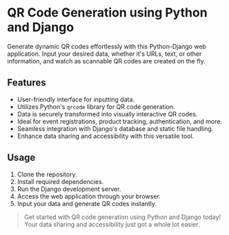# QR Code Generation using Python and Django

Generate dynamic QR codes effortlessly with this Python-Django web application. Input your desired data, whether it's URLs, text, or other information, and watch as scannable QR codes are created on the fly.

## Features

-   User-friendly interface for inputting data.
-   Utilizes Python's `qrcode` library for QR code generation.
-   Data is securely transformed into visually interactive QR codes.
-   Ideal for event registrations, product tracking, authentication, and more.
-   Seamless integration with Django's database and static file handling.
-   Enhance data sharing and accessibility with this versatile tool.

## Usage

1.  Clone the repository.
2.  Install required dependencies.
3.  Run the Django development server.
4.  Access the web application through your browser.
5.  Input your data and generate QR codes instantly.

> Get started with QR code generation using Python and Django today! Your data sharing and accessibility just got a whole lot easier.
